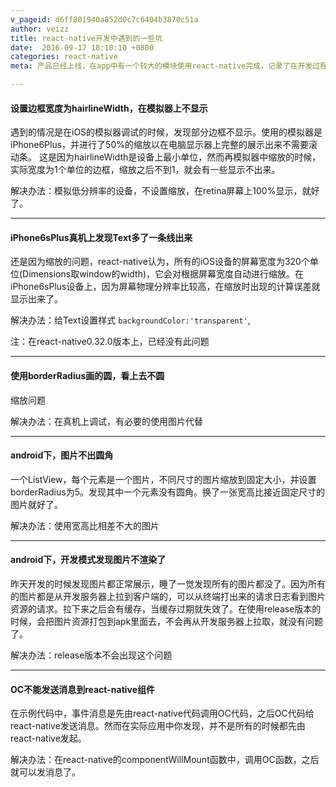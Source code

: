 ```yaml
---
v_pageid: d6ff801940a852d0c7c6404b3870c51a
author: veizz
title: react-native开发中遇到的一些坑
date:  2016-09-17 18:10:10 +0800
categories: react-native
meta: 产品已经上线，在app中有一个较大的模块使用react-native完成，记录了在开发过程中遇到的一些坑及解决办法

---
```


#### 设置边框宽度为hairlineWidth，在模拟器上不显示

遇到的情况是在iOS的模拟器调试的时候，发现部分边框不显示。使用的模拟器是iPhone6Plus，并进行了50%的缩放以在电脑显示器上完整的展示出来不需要滚动条。
这是因为hairlineWidth是设备上最小单位，然而再模拟器中缩放的时候，实际宽度为1个单位的边框，缩放之后不到1，就会有一些显示不出来。

解决办法：模拟低分辨率的设备，不设置缩放，在retina屏幕上100%显示，就好了。

- - -

#### iPhone6sPlus真机上发现Text多了一条线出来

还是因为缩放的问题，react-native认为，所有的iOS设备的屏幕宽度为320个单位(Dimensions取window的width)，它会对根据屏幕宽度自动进行缩放。在iPhone6sPlus设备上，因为屏幕物理分辨率比较高，在缩放时出现的计算误差就显示出来了。

解决办法：给Text设置样式 `backgroundColor:'transparent'`,

注：在react-native0.32.0版本上，已经没有此问题

- - -

#### 使用borderRadius画的圆，看上去不圆

缩放问题

解决办法：在真机上调试，有必要的使用图片代替

- - -

#### android下，图片不出圆角

一个ListView，每个元素是一个图片，不同尺寸的图片缩放到固定大小，并设置borderRadius为5。发现其中一个元素没有圆角。换了一张宽高比接近固定尺寸的图片就好了。

解决办法：使用宽高比相差不大的图片

- - -

#### android下，开发模式发现图片不渲染了

昨天开发的时候发现图片都正常展示，睡了一觉发现所有的图片都没了。因为所有的图片都是从开发服务器上拉到客户端的，可以从终端打出来的请求日志看到图片资源的请求。拉下来之后会有缓存，当缓存过期就失效了。在使用release版本的时候，会把图片资源打包到apk里面去，不会再从开发服务器上拉取，就没有问题了。

解决办法：release版本不会出现这个问题

- - -

#### OC不能发送消息到react-native组件

在示例代码中，事件消息是先由react-native代码调用OC代码，之后OC代码给react-native发送消息。然而在实际应用中你发现，并不是所有的时候都先由react-native发起。

解决办法：在react-native的componentWillMount函数中，调用OC函数，之后就可以发消息了。


